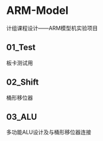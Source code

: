 # ARM-Model
计组课程设计——ARM模型机实验项目

## 01_Test
板卡测试用  

## 02_Shift
桶形移位器  

## 03_ALU
多功能ALU设计及与桶形移位器连接  